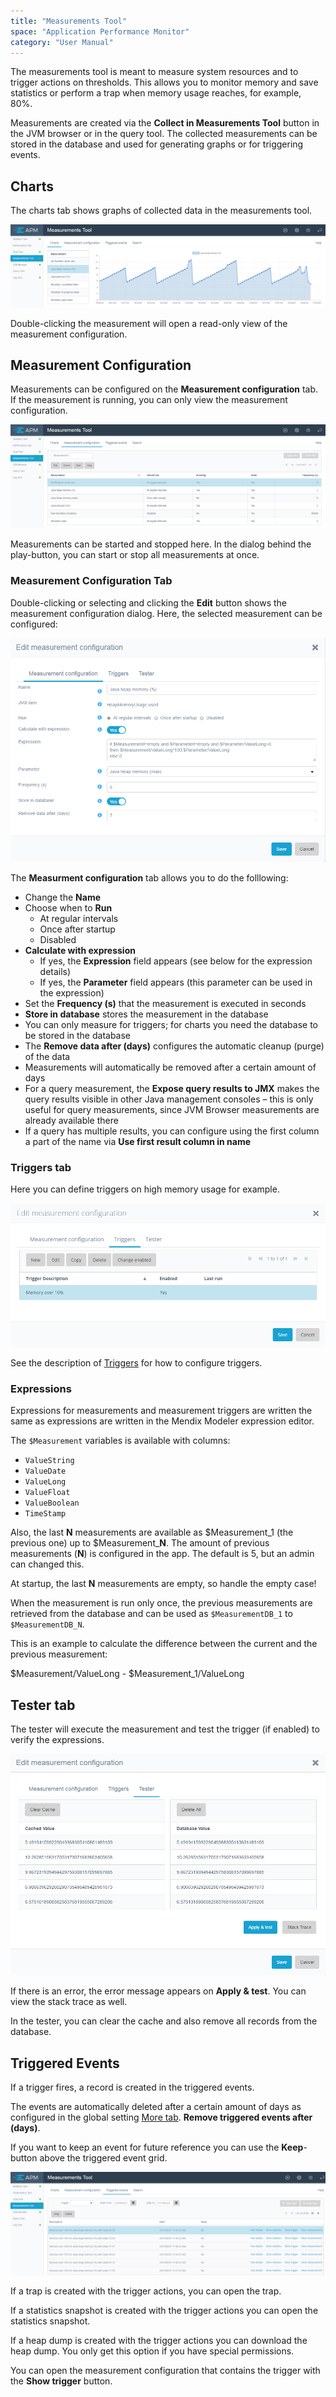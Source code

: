 ```yaml
---
title: "Measurements Tool"
space: "Application Performance Monitor"
category: "User Manual"
---
```

The measurements tool is meant to measure system resources and to trigger actions on thresholds. This allows 
you to monitor memory and save statistics or perform a trap when memory usage reaches, for example, 80%. 

Measurements are created via the **Collect in Measurements Tool** button in the JVM browser or in the query tool. The collected measurements can be stored in the database and used for generating graphs or for triggering events.

## Charts

The charts tab shows graphs of collected data in the measurements tool.

 ![](attachments/Measurements_Tool/Charts.png)

Double-clicking the measurement will open a read-only view of the measurement configuration.

## Measurement Configuration

Measurements can be configured on the **Measurement configuration** tab. If the measurement is running, you can only
view the measurement configuration. 

  ![](attachments/Measurements_Tool/Measurement_Configuration_Tab.png)                     

Measurements can be started and stopped here. In the dialog behind the play-button, you can start or stop all 
measurements at once.

### Measurement Configuration Tab

Double-clicking or selecting and clicking the **Edit** button shows the measurement configuration dialog.  Here, the selected measurement can be configured:

 ![](attachments/Measurements_Tool/Measurement_Configuration_Edit.png)

The **Measurment configuration** tab allows you to do the folllowing:

*   Change the **Name**
*   Choose when to **Run**
     - At regular intervals
     - Once after startup
     - Disabled
*   **Calculate with expression**
     - If yes, the **Expression** field appears (see below for the expression details)
     - If yes, the **Parameter** field appears (this parameter can be used in the expression)
*   Set the **Frequency (s)** that the measurement is executed in seconds
*   **Store in database** stores the measurement in the database
 * You can only measure for triggers; for charts you need the database to be stored in the database
*   The **Remove data after (days)** configures the automatic cleanup (purge) of the data
 * Measurements will automatically be removed after a certain amount of days
*   For a query measurement, the **Expose query results to JMX** makes the query results visible in other Java management
 consoles – this is only useful for query measurements, since JVM Browser measurements are already available
  there
*   If a query has multiple results, you can configure using the first column a part of the name via **Use first 
result column in name**

### Triggers tab
Here you can define triggers on high memory usage for example.

 ![](attachments/Measurements_Tool/Measurement_Triggers.png)                 

See the description of [Triggers](/APM/triggers) for how to configure triggers.


### Expressions

Expressions for measurements and measurement triggers are written the same as 
expressions are written in the Mendix Modeler expression editor. 

The `$Measurement` variables is available with columns:

* `ValueString`
* `ValueDate`
* `ValueLong`
* `ValueFloat`
* `ValueBoolean`
* `TimeStamp`

Also, the last **N** measurements are available as $Measurement_1 (the previous one) up to $Measurement_**N**. The 
amount of previous measurements (**N**) is configured in the app. The default is 5, but an admin can changed this. 

At startup, the last **N** measurements are empty, so handle the empty case!

When the measurement is run only once, the previous measurements are retrieved from the database and can be
 used as `$MeasurementDB_1` to `$MeasurementDB_N`. 

This is an example to calculate the difference between the current and the previous measurement:

$Measurement/ValueLong - $Measurement_1/ValueLong

## Tester tab

The tester will execute the measurement and test the trigger (if enabled) to verify the expressions.

![](attachments/Measurements_Tool/Measurement_Tester.png)

If there is an error, the error message appears on **Apply & test**. You can view the stack trace as well.

In the tester, you can clear the cache and also remove all records from the database.

## Triggered Events

If a trigger fires, a record is created in the triggered events. 

The events are automatically deleted after a certain amount of days as 
configured in the global setting [More tab](/APM/configuration#more). 
**Remove triggered events after (days)**. 

If you want to keep an event for future reference you can use the **Keep**-button
 above the triggered event grid.

![](attachments/Triggers/Triggered_Events.png)

If a trap is created with the trigger actions, you can open the trap.

If a statistics snapshot is created with the trigger actions you can open the 
statistics snapshot.

If a heap dump is created with the trigger actions you can download the heap dump. 
You only get this option if you have special permissions.

You can open the measurement configuration that contains the trigger with the 
**Show trigger** button.

